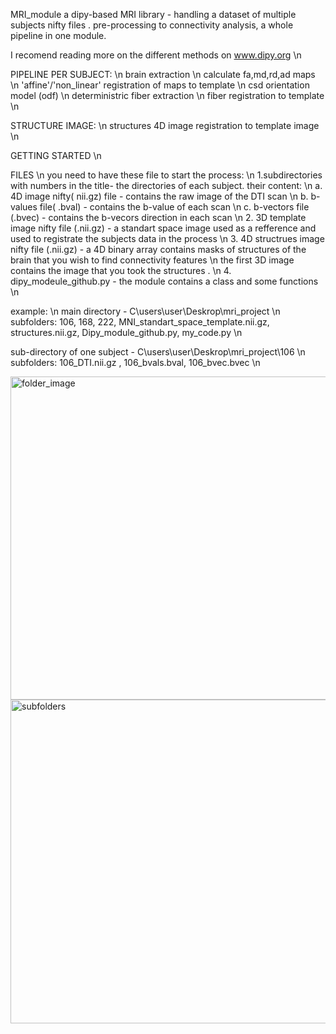 MRI_module
a dipy-based MRI library - handling a dataset of multiple subjects nifty files . pre-processing to connectivity analysis, a whole pipeline in one module. 

I recomend reading more on the different methods on www.dipy.org \n

PIPELINE PER SUBJECT: \n
brain extraction \n
calculate fa,md,rd,ad maps  \n
'affine'/'non_linear' registration of maps to template \n
csd orientation model (odf) \n
deterministric fiber extraction \n
fiber registration to template \n

STRUCTURE IMAGE: \n
structures 4D image registration to template image \n
 
 GETTING STARTED \n
 
 FILES \n
 you need to have these file to start the process: \n
 1.subdirectories with numbers in the title- the directories of each subject. their content: \n
 a. 4D image nifty( nii.gz) file - contains the raw image of the DTI scan \n
 b. b-values file( .bval) - contains the b-value of each scan \n
 c. b-vectors file (.bvec) - contains the b-vecors direction in each scan \n
 2. 3D template image nifty file (.nii.gz) - a standart space image used as a refference and used to registrate the subjects data in the process \n
 3. 4D structrues image nifty file (.nii.gz) - a 4D  binary array contains masks of structures of the brain that you wish to find connectivity features \n
    the first 3D image contains the image that you took the structures .   \n
 4. dipy_modeule_github.py - the module contains a class and some functions \n
 
 example: \n
 main directory - C\users\user\Deskrop\mri_project \n
 subfolders: 106, 168, 222, MNI_standart_space_template.nii.gz, structures.nii.gz, Dipy_module_github.py, my_code.py \n
 
 sub-directory of one subject - C\users\user\Deskrop\mri_project\106 \n
 subfolders: 106_DTI.nii.gz , 106_bvals.bval, 106_bvec.bvec \n
 
 <img width="517" alt="folder_image" src="https://user-images.githubusercontent.com/66767504/124436003-39300c00-dd7e-11eb-9521-2c5cdee1cc1d.PNG">
<img width="518" alt="subfolders" src="https://user-images.githubusercontent.com/66767504/124436067-4a791880-dd7e-11eb-9bf3-d66a5992cb33.PNG">

